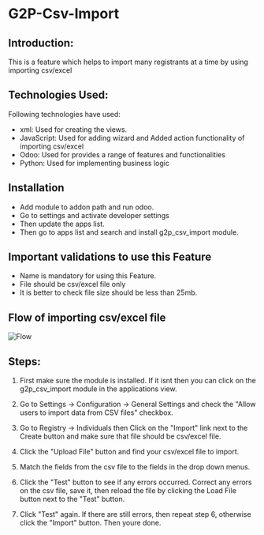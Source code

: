 # **G2P-Csv-Import**

## **Introduction:**

  This is a feature which helps to import many registrants at a time by using importing csv/excel

## **Technologies Used**:
Following technologies have used:

  - xml: Used for creating the views.
  - JavaScript: Used for adding wizard and Added action functionality of importing csv/excel
  - Odoo: Used for provides a range of features and functionalities
  - Python: Used for implementing business logic 


## **Installation**
- Add module to addon path and run odoo.
- Go to settings and activate developer settings
- Then update the apps list.
- Then go to apps list and search and install g2p_csv_import module.

## **Important  validations to use this Feature** 
  - Name is mandatory for using this Feature.
  - File should be csv/excel file only
  - It is better to check file size should be less than 25mb.

## **Flow of importing csv/excel file**
![Flow](https://github.com/RamakrishnaVellala/openg2p-csv-import/blob/develop/g2p_csv_import/csv%20import%20flow.jpg)


## **Steps:**
1.  First make sure the  module is installed. If it isnt then you can click on the g2p_csv_import module in the applications view.

2. Go to Settings -> Configuration -> General Settings and check the "Allow users to import data from CSV files" checkbox.

3. Go to Registry -> Individuals then Click on the "Import" link next to the Create button and make sure that file should be csv/excel file.

4. Click the "Upload File" button and find your csv/excel file to import.

5. Match the fields from the csv file to the fields in the drop down menus.

6. Click the "Test" button to see if any errors occurred. Correct any errors on the csv file, save it, then reload the file by clicking the Load File button next to the "Test" button.

7. Click "Test" again. If there are still errors, then repeat step 6, otherwise click the "Import" button. Then youre done.








